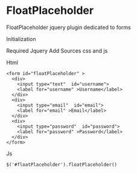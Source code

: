 # FloatPlaceholder
FloatPlaceholder jquery plugin dedicated to forms

Initialization

Required Jquery
Add Sources css and js

Html

```
<form id="floatPlaceholder" >
  <div>
    <input type="text"  id="username">
    <label for="username" >Username</label>
  </div>
  <div>
    <input type="email"  id="email">
    <label for="email" >Email</label>
  </div>
  <div>
    <input type="password"  id="password">
    <label for="password" >Password</label>
  </div>
</form>

```
Js

```
$('#floatPlaceholder').floatPlaceholder()

```


